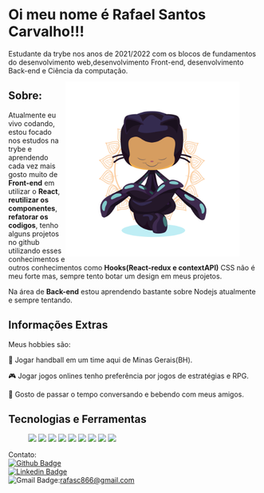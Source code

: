 <h1>Oi meu nome é Rafael Santos Carvalho!!!</h1>

<p>Estudante da trybe nos anos de 2021/2022 com os blocos de fundamentos do desenvolvimento web,desenvolvimento Front-end, desenvolvimento Back-end e Ciência da computação.</p>

<figure>
  <img alt="Imgprofile" align="right" src="yogitocat.png" width=350px />
</figure>

<section>
  <h2>Sobre:</h2>
  <p>Atualmente eu vivo codando, estou focado nos estudos na trybe e aprendendo cada vez mais gosto muito de <strong>Front-end</strong> em utilizar o <strong>React</strong>, <strong>reutilizar os  componentes</strong>, <strong>refatorar os codigos</strong>, tenho alguns projetos no github utilizando esses conhecimentos e outros conhecimentos como <strong>Hooks(React-redux e contextAPI)</strong> CSS não é meu forte mas, sempre tento botar um design em meus projetos. </p>
  <p>Na área de <strong>Back-end</strong> estou aprendendo bastante sobre Nodejs atualmente e sempre tentando.</p>
</section>

<section>
  <h2>Informações Extras</h2>
  <p>Meus hobbies são:</p>
  <p>🤾 Jogar handball em um time aqui de Minas Gerais(BH).</p>
  <p>🎮 Jogar jogos onlines tenho preferência por jogos de estratégias e RPG.</p>
  <p>🍺 Gosto de passar o tempo conversando e bebendo com meus amigos. </p>
</section>
<section>
  <h2>Tecnologias e Ferramentas</h2>
  <figure>
    <img width=90px src="https://upload.wikimedia.org/wikipedia/commons/3/35/Tux.svg"/>
    <img width=100px src="https://upload.wikimedia.org/wikipedia/commons/6/61/HTML5_logo_and_wordmark.svg"/>
    <img width=175px src="https://marcas-logos.net/wp-content/uploads/2020/11/JavaScript-logo.png"/>
    <img width=80px src="https://logodownload.org/wp-content/uploads/2017/04/css-3-logo.png"/>
    <img width=100px src="https://git-scm.com/images/logos/logomark-orange@2x.png" />
    <img width=100px src="https://upload.wikimedia.org/wikipedia/commons/a/a7/React-icon.svg" />
    <img width=100px src="https://d33wubrfki0l68.cloudfront.net/0834d0215db51e91525a25acf97433051f280f2f/c30f5/img/redux.svg" />
    <img width=100px src="https://nodejs.org/static/images/logos/nodejs-new-pantone-black.svg" />
    <img width=120px src="https://maisgeek.com/wp-content/uploads/2021/07/075c8694.jpeg" />
  </figure>
</section>

Contato: <br/>
[![Github Badge](https://img.shields.io/badge/-Github-000?style=flat-square&logo=Github&logoColor=white&link=https://github.com)](https://github.com/Oieusouopi) <br/>
[![Linkedin Badge](https://img.shields.io/badge/-LinkedIn-blue?style=flat-square&logo=Linkedin&logoColor=white&link=https://www.linkedin.com/in/)](https://www.linkedin.com/in/rafael-santos-a84a35200/) <br/>
![Gmail Badge](https://img.shields.io/badge/Gmail-D14836?style=for-the-badge&logo=gmail&logoColor=white):rafasc866@gmail.com
  
